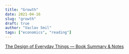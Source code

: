 ```yaml
---
title: "Growth"
date: 2021-04-16
slug: "growth"
draft: true
author: "Vaclav Smil"
tags: ["economics", "reading"]
---
```


[The Design of Everyday Things — Book Summary & Notes](https://elvischidera.com/2022-06-24-design-everyday-things)